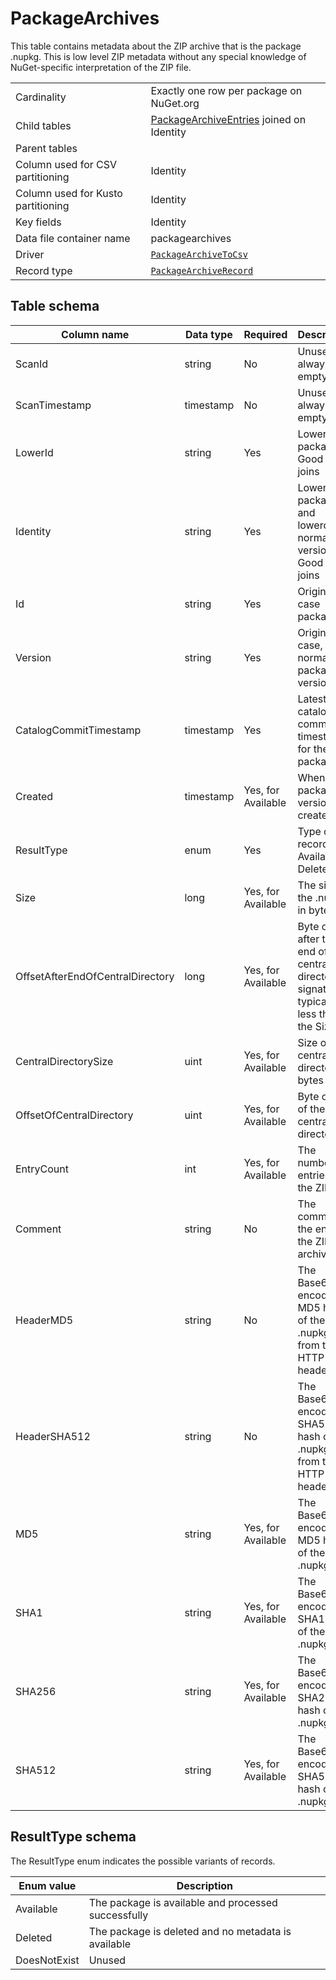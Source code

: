 # PackageArchives

This table contains metadata about the ZIP archive that is the package .nupkg. This is low level ZIP metadata without
any special knowledge of NuGet-specific interpretation of the ZIP file.

|                                    |                                                                                                      |
| ---------------------------------- | ---------------------------------------------------------------------------------------------------- |
| Cardinality                        | Exactly one row per package on NuGet.org                                                             |
| Child tables                       | [PackageArchiveEntries](PackageArchiveEntries.md) joined on Identity                                 |
| Parent tables                      |                                                                                                      |
| Column used for CSV partitioning   | Identity                                                                                             |
| Column used for Kusto partitioning | Identity                                                                                             |
| Key fields                         | Identity                                                                                             |
| Data file container name           | packagearchives                                                                                      |
| Driver                             | [`PackageArchiveToCsv`](../drivers/PackageArchiveToCsv.md)                                           |
| Record type                        | [`PackageArchiveRecord`](../../src/Worker.Logic/Drivers/PackageArchiveToCsv/PackageArchiveRecord.cs) |

## Table schema

| Column name                      | Data type | Required           | Description                                                                               |
| -------------------------------- | --------- | ------------------ | ----------------------------------------------------------------------------------------- |
| ScanId                           | string    | No                 | Unused, always empty                                                                      |
| ScanTimestamp                    | timestamp | No                 | Unused, always empty                                                                      |
| LowerId                          | string    | Yes                | Lowercase package ID. Good for joins                                                      |
| Identity                         | string    | Yes                | Lowercase package ID and lowercase, normalized version. Good for joins                    |
| Id                               | string    | Yes                | Original case package ID                                                                  |
| Version                          | string    | Yes                | Original case, normalized package version                                                 |
| CatalogCommitTimestamp           | timestamp | Yes                | Latest catalog commit timestamp for the package                                           |
| Created                          | timestamp | Yes, for Available | When the package version was created                                                      |
| ResultType                       | enum      | Yes                | Type of record (e.g. Available, Deleted)                                                  |
| Size                             | long      | Yes, for Available | The size of the .nupkg in bytes                                                           |
| OffsetAfterEndOfCentralDirectory | long      | Yes, for Available | Byte offset after the end of central directory signature, typically 18 less than the Size |
| CentralDirectorySize             | uint      | Yes, for Available | Size of central directory in bytes                                                        |
| OffsetOfCentralDirectory         | uint      | Yes, for Available | Byte offset of the central directory                                                      |
| EntryCount                       | int       | Yes, for Available | The number of entries in the ZIP                                                          |
| Comment                          | string    | No                 | The comment at the end of the ZIP archive                                                 |
| HeaderMD5                        | string    | No                 | The Base64 encoded MD5 hash of the .nupkg from the HTTP header                            |
| HeaderSHA512                     | string    | No                 | The Base64 encoded SHA512 hash of the .nupkg from the HTTP header                         |
| MD5                              | string    | Yes, for Available | The Base64 encoded MD5 hash of the .nupkg                                                 |
| SHA1                             | string    | Yes, for Available | The Base64 encoded SHA1 hash of the .nupkg                                                |
| SHA256                           | string    | Yes, for Available | The Base64 encoded SHA256 hash of the .nupkg                                              |
| SHA512                           | string    | Yes, for Available | The Base64 encoded SHA512 hash of the .nupkg                                              |

## ResultType schema

The ResultType enum indicates the possible variants of records.

| Enum value   | Description                                         |
| ------------ | --------------------------------------------------- |
| Available    | The package is available and processed successfully |
| Deleted      | The package is deleted and no metadata is available |
| DoesNotExist | Unused                                              |
